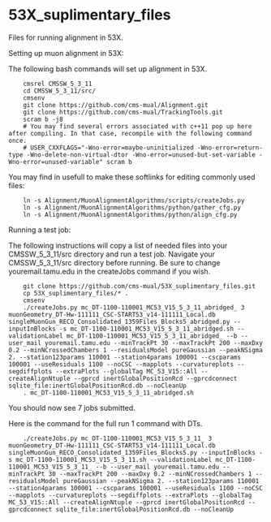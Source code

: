 # 53X_suplimentary_files
Files for running alignment in 53X.


Setting up muon alignment in 53X:

The following bash commands will set up alignment in 53X. 

        cmsrel CMSSW_5_3_11
        cd CMSSW_5_3_11/src/
        cmsenv
        git clone https://github.com/cms-mual/Alignment.git
        git clone https://github.com/cms-mual/TrackingTools.git
        scram b -j8
        # You may find several errors associated with c++11 pop up here after compiling. In that case, recompile with the following command once.
        # USER_CXXFLAGS="-Wno-error=maybe-uninitialized -Wno-error=return-type -Wno-delete-non-virtual-dtor -Wno-error=unused-but-set-variable -Wno-error=unused-variable" scram b
        
You may find in usefull to make these softlinks for editing commonly used files:

        ln -s Alignment/MuonAlignmentAlgorithms/scripts/createJobs.py
        ln -s Alignment/MuonAlignmentAlgorithms/python/gather_cfg.py
        ln -s Alignment/MuonAlignmentAlgorithms/python/align_cfg.py



Running a test job:

The following instructions will copy a list of needed files into your CMSSW_5_3_11/src directory and run a test job. Navigate your CMSSW_5_3_11/src directory before running. Be sure to change youremail.tamu.edu in the createJobs command if you wish.

        git clone https://github.com/cms-mual/53X_suplimentary_files.git
        cp 53X_suplimentary_files/* .
        cmsenv
        ./createJobs.py mc_DT-1100-110001_MC53_V15_5_3_11_abridged_ 3 muonGeometry_DT-Hw-111111_CSC-START53_v14-111111_Local.db singleMuonGun_RECO_Consolidated_1359Files_Blocks5_abridged.py --inputInBlocks -s mc_DT-1100-110001_MC53_V15_5_3_11_abridged.sh --validationLabel mc_DT-1100-110001_MC53_V15_5_3_11_abridged_ --b --user_mail youremail.tamu.edu --minTrackPt 30 --maxTrackPt 200 --maxDxy 0.2 --minNCrossedChambers 1 --residualsModel pureGaussian --peakNSigma 2. --station123params 110001 --station4params 100001 --cscparams 100001 --useResiduals 1100 --noCSC --mapplots --curvatureplots --segdiffplots --extraPlots --globalTag MC_53_V15::All --createAlignNtuple --gprcd inertGlobalPositionRcd --gprcdconnect sqlite_file:inertGlobalPositionRcd.db --noCleanUp
        . mc_DT-1100-110001_MC53_V15_5_3_11_abridged.sh

You should now see 7 jobs submitted.

Here is the command for the full run 1 command with DTs.

        ./createJobs.py mc_DT-1100-110001_MC53_V15_5_3_11_ 3 muonGeometry_DT-Hw-111111_CSC-START53_v14-111111_Local.db singleMuonGun_RECO_Consolidated_1359Files_Blocks5.py --inputInBlocks -s mc_DT-1100-110001_MC53_V15_5_3_11.sh --validationLabel mc_DT-1100-110001_MC53_V15_5_3_11_ --b --user_mail youremail.tamu.edu --minTrackPt 30 --maxTrackPt 200 --maxDxy 0.2 --minNCrossedChambers 1 --residualsModel pureGaussian --peakNSigma 2. --station123params 110001 --station4params 100001 --cscparams 100001 --useResiduals 1100 --noCSC --mapplots --curvatureplots --segdiffplots --extraPlots --globalTag MC_53_V15::All --createAlignNtuple --gprcd inertGlobalPositionRcd --gprcdconnect sqlite_file:inertGlobalPositionRcd.db --noCleanUp

